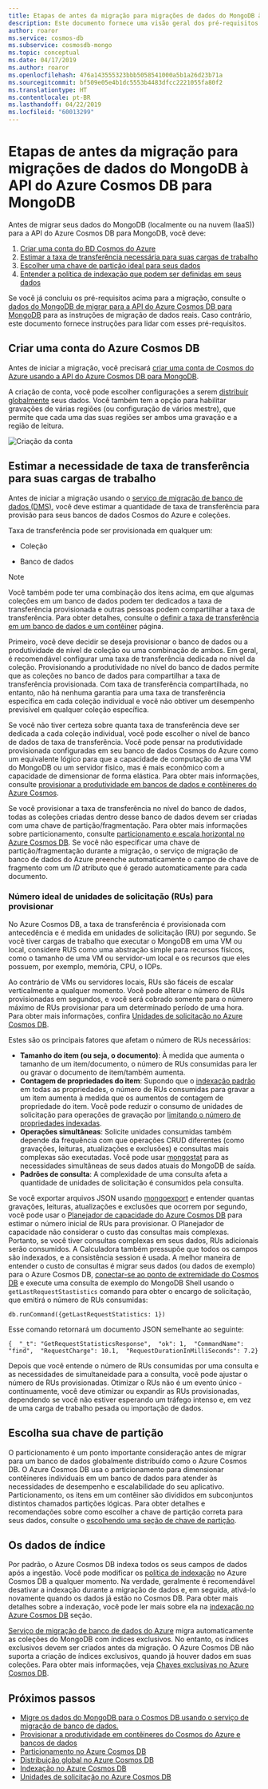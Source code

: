 ```yaml
---
title: Etapas de antes da migração para migrações de dados do MongoDB à API do Azure Cosmos DB para MongoDB
description: Este documento fornece uma visão geral dos pré-requisitos para uma migração de dados do MongoDB para o Cosmos DB.
author: roaror
ms.service: cosmos-db
ms.subservice: cosmosdb-mongo
ms.topic: conceptual
ms.date: 04/17/2019
ms.author: roaror
ms.openlocfilehash: 476a143555323bbb5058541000a5b1a26d23b71a
ms.sourcegitcommit: bf509e05e4b1dc5553b4483dfcc2221055fa80f2
ms.translationtype: HT
ms.contentlocale: pt-BR
ms.lasthandoff: 04/22/2019
ms.locfileid: "60013299"
---
```

# <a name="pre-migration-steps-for-data-migrations-from-mongodb-to-azure-cosmos-dbs-api-for-mongodb"></a>Etapas de antes da migração para migrações de dados do MongoDB à API do Azure Cosmos DB para MongoDB

Antes de migrar seus dados do MongoDB (localmente ou na nuvem (IaaS)) para a API do Azure Cosmos DB para MongoDB, você deve:

1. [Criar uma conta do BD Cosmos do Azure](#create-account)
2. [Estimar a taxa de transferência necessária para suas cargas de trabalho](#estimate-throughput)
3. [Escolher uma chave de partição ideal para seus dados](#partitioning)
4. [Entender a política de indexação que podem ser definidas em seus dados](#indexing)

Se você já concluiu os pré-requisitos acima para a migração, consulte o [dados do MongoDB de migrar para a API do Azure Cosmos DB para MongoDB](../dms/tutorial-mongodb-cosmos-db.md) para as instruções de migração de dados reais. Caso contrário, este documento fornece instruções para lidar com esses pré-requisitos. 

## <a id="create-account"></a> Criar uma conta do Azure Cosmos DB 

Antes de iniciar a migração, você precisará [criar uma conta de Cosmos do Azure usando a API do Azure Cosmos DB para MongoDB](create-mongodb-dotnet.md). 

A criação de conta, você pode escolher configurações a serem [distribuir globalmente](distribute-data-globally.md) seus dados. Você também tem a opção para habilitar gravações de várias regiões (ou configuração de vários mestre), que permite que cada uma das suas regiões ser ambos uma gravação e a região de leitura.

![Criação da conta](./media/mongodb-pre-migration/account-creation.png)

## <a id="estimate-throughput"></a> Estimar a necessidade de taxa de transferência para suas cargas de trabalho

Antes de iniciar a migração usando o [serviço de migração de banco de dados (DMS)](../dms/dms-overview.md), você deve estimar a quantidade de taxa de transferência para provisão para seus bancos de dados Cosmos do Azure e coleções.

Taxa de transferência pode ser provisionada em qualquer um:

- Coleção

- Banco de dados

> [!NOTE]
> Você também pode ter uma combinação dos itens acima, em que algumas coleções em um banco de dados podem ter dedicados a taxa de transferência provisionada e outras pessoas podem compartilhar a taxa de transferência. Para obter detalhes, consulte o [definir a taxa de transferência em um banco de dados e um contêiner](set-throughput.md) página.
>

Primeiro, você deve decidir se deseja provisionar o banco de dados ou a produtividade de nível de coleção ou uma combinação de ambos. Em geral, é recomendável configurar uma taxa de transferência dedicada no nível da coleção. Provisionando a produtividade no nível do banco de dados permite que as coleções no banco de dados para compartilhar a taxa de transferência provisionada. Com taxa de transferência compartilhada, no entanto, não há nenhuma garantia para uma taxa de transferência específica em cada coleção individual e você não obtiver um desempenho previsível em qualquer coleção específica.

Se você não tiver certeza sobre quanta taxa de transferência deve ser dedicada a cada coleção individual, você pode escolher o nível de banco de dados de taxa de transferência. Você pode pensar na produtividade provisionada configuradas em seu banco de dados Cosmos do Azure como um equivalente lógico para que a capacidade de computação de uma VM do MongoDB ou um servidor físico, mas é mais econômico com a capacidade de dimensionar de forma elástica. Para obter mais informações, consulte [provisionar a produtividade em bancos de dados e contêineres do Azure Cosmos](set-throughput.md).

Se você provisionar a taxa de transferência no nível do banco de dados, todas as coleções criadas dentro desse banco de dados devem ser criadas com uma chave de partição/fragmentação. Para obter mais informações sobre particionamento, consulte [particionamento e escala horizontal no Azure Cosmos DB](partition-data.md). Se você não especificar uma chave de partição/fragmentação durante a migração, o serviço de migração de banco de dados do Azure preenche automaticamente o campo de chave de fragmento com um *ID* atributo que é gerado automaticamente para cada documento.

### <a name="optimal-number-of-request-units-rus-to-provision"></a>Número ideal de unidades de solicitação (RUs) para provisionar

No Azure Cosmos DB, a taxa de transferência é provisionada com antecedência e é medida em unidades de solicitação (RU) por segundo. Se você tiver cargas de trabalho que executar o MongoDB em uma VM ou local, considere RUS como uma abstração simple para recursos físicos, como o tamanho de uma VM ou servidor-um local e os recursos que eles possuem, por exemplo, memória, CPU, o IOPs. 

Ao contrário de VMs ou servidores locais, RUs são fáceis de escalar verticalmente a qualquer momento. Você pode alterar o número de RUs provisionadas em segundos, e você será cobrado somente para o número máximo de RUs provisionar para um determinado período de uma hora. Para obter mais informações, confira [Unidades de solicitação no Azure Cosmos DB](request-units.md).

Estes são os principais fatores que afetam o número de RUs necessários:
- **Tamanho do item (ou seja, o documento)**: À medida que aumenta o tamanho de um item/documento, o número de RUs consumidas para ler ou gravar o documento de item/também aumenta.
- **Contagem de propriedades do item**: Supondo que o [indexação padrão](index-overview.md) em todas as propriedades, o número de RUs consumidas para gravar a um item aumenta à medida que os aumentos de contagem de propriedade do item. Você pode reduzir o consumo de unidades de solicitação para operações de gravação por [limitando o número de propriedades indexadas](index-policy.md).
- **Operações simultâneas**: Solicite unidades consumidas também depende da frequência com que operações CRUD diferentes (como gravações, leituras, atualizações e exclusões) e consultas mais complexas são executadas. Você pode usar [mongostat](https://docs.mongodb.com/manual/reference/program/mongostat/) para as necessidades simultâneas de seus dados atuais do MongoDB de saída.
- **Padrões de consulta**: A complexidade de uma consulta afeta a quantidade de unidades de solicitação é consumidos pela consulta.

Se você exportar arquivos JSON usando [mongoexport](https://docs.mongodb.com/manual/reference/program/mongoexport/) e entender quantas gravações, leituras, atualizações e exclusões que ocorrem por segundo, você pode usar o [Planejador de capacidade do Azure Cosmos DB](https://www.documentdb.com/capacityplanner) para estimar o número inicial de RUs para provisionar. O Planejador de capacidade não considerar o custo das consultas mais complexas. Portanto, se você tiver consultas complexas em seus dados, RUs adicionais serão consumidos. A Calculadora também pressupõe que todos os campos são indexados, e a consistência session é usada. A melhor maneira de entender o custo de consultas é migrar seus dados (ou dados de exemplo) para o Azure Cosmos DB, [conectar-se ao ponto de extremidade do Cosmos DB](connect-mongodb-account.md) e execute uma consulta de exemplo do MongoDB Shell usando o `getLastRequestStastistics` comando para obter o encargo de solicitação, que emitirá o número de RUs consumidas:

`db.runCommand({getLastRequestStatistics: 1})`

Esse comando retornará um documento JSON semelhante ao seguinte:

```{  "_t": "GetRequestStatisticsResponse",  "ok": 1,  "CommandName": "find",  "RequestCharge": 10.1,  "RequestDurationInMilliSeconds": 7.2}```

Depois que você entende o número de RUs consumidas por uma consulta e as necessidades de simultaneidade para a consulta, você pode ajustar o número de RUs provisionadas. Otimizar o RUs não é um evento único - continuamente, você deve otimizar ou expandir as RUs provisionadas, dependendo se você não estiver esperando um tráfego intenso e, em vez de uma carga de trabalho pesada ou importação de dados.

## <a id="partitioning"></a>Escolha sua chave de partição
O particionamento é um ponto importante consideração antes de migrar para um banco de dados globalmente distribuído como o Azure Cosmos DB. O Azure Cosmos DB usa o particionamento para dimensionar contêineres individuais em um banco de dados para atender às necessidades de desempenho e escalabilidade do seu aplicativo. Particionamento, os itens em um contêiner são divididos em subconjuntos distintos chamados partições lógicas. Para obter detalhes e recomendações sobre como escolher a chave de partição correta para seus dados, consulte o [escolhendo uma seção de chave de partição](https://docs.microsoft.com/azure/cosmos-db/partitioning-overview#choose-partitionkey). 

## <a id="indexing"></a>Os dados de índice
Por padrão, o Azure Cosmos DB indexa todos os seus campos de dados após a ingestão. Você pode modificar os [política de indexação](index-policy.md) no Azure Cosmos DB a qualquer momento. Na verdade, geralmente é recomendável desativar a indexação durante a migração de dados e, em seguida, ativá-lo novamente quando os dados já estão no Cosmos DB. Para obter mais detalhes sobre a indexação, você pode ler mais sobre ela na [indexação no Azure Cosmos DB](index-overview.md) seção. 

[Serviço de migração de banco de dados do Azure](../dms/tutorial-mongodb-cosmos-db.md) migra automaticamente as coleções do MongoDB com índices exclusivos. No entanto, os índices exclusivos devem ser criados antes da migração. O Azure Cosmos DB não suporta a criação de índices exclusivos, quando já houver dados em suas coleções. Para obter mais informações, veja [Chaves exclusivas no Azure Cosmos DB](unique-keys.md).

## <a name="next-steps"></a>Próximos passos
* [Migre os dados do MongoDB para o Cosmos DB usando o serviço de migração de banco de dados.](../dms/tutorial-mongodb-cosmos-db.md) 
* [Provisionar a produtividade em contêineres do Cosmos do Azure e bancos de dados](set-throughput.md)
* [Particionamento no Azure Cosmos DB](partition-data.md)
* [Distribuição global no Azure Cosmos DB](distribute-data-globally.md)
* [Indexação no Azure Cosmos DB](index-overview.md)
* [Unidades de solicitação no Azure Cosmos DB](request-units.md)
